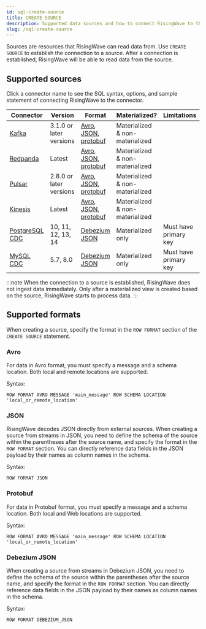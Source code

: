 ```yaml
---
id: sql-create-source
title: CREATE SOURCE
description: Supported data sources and how to connect RisingWave to the sources.
slug: /sql-create-source
---
```


Sources are resources that RisingWave can read data from. Use `CREATE SOURCE` to establish the connection to a source. After a connection is established, RisingWave will be able to read data from the source.


## Supported sources

Click a connector name to see the SQL syntax, options, and sample statement of connecting RisingWave to the connector.

| Connector | Version | Format | Materialized? | Limitations |
|---------|---------|---------|---------|---------|
|[Kafka](../create-source/create-source-kafka-redpanda.md)|3.1.0 or later versions	|[Avro](#avro), [JSON](#json), [protobuf](#protobuf)|	Materialized & non-materialized| |
|[Redpanda](../create-source/create-source-kafka-redpanda.md)|Latest|[Avro](#avro), [JSON](#json), [protobuf](#protobuf)|Materialized & non-materialized| |
|[Pulsar](../create-source/create-source-pulsar.md)|	2.8.0 or later versions|[Avro](#avro), [JSON](#json), [protobuf](#protobuf)|	Materialized & non-materialized| |
|[Kinesis](../create-source/create-source-kinesis.md)|	Latest|	[Avro](#avro), [JSON](#json), [protobuf](#protobuf)|	Materialized & non-materialized| |
|[PostgreSQL CDC](../create-source/create-source-cdc.md)|	10, 11, 12, 13, 14|[Debezium JSON](#debezium-json)|	Materialized only|	Must have primary key|
|[MySQL CDC](../create-source/create-source-cdc.md)|	5.7, 8.0|[Debezium JSON](#debezium-json)|	Materialized only|	Must have primary key|

:::note
When the connection to a source is established, RisingWave does not ingest data immediately. Only after a materialized view is created based on the source, RisingWave starts to process data.
:::

## Supported formats

When creating a source, specify the format in the `ROW FORMAT` section of the `CREATE SOURCE` statement.

### Avro

For data in Avro format, you must specify a message and a schema location. Both local and remote locations are supported.

Syntax:

`ROW FORMAT AVRO MESSAGE 'main_message' ROW SCHEMA LOCATION 'local_or_remote_location'`

### JSON

RisingWave decodes JSON directly from external sources. When creating a source from streams in JSON, you need to define the schema of the source within the parentheses after the source name, and specify the format in the `ROW FORMAT` section. You can directly reference data fields in the JSON payload by their names as column names in the schema.

Syntax:

`ROW FORMAT JSON`


### Protobuf

For data in Protobuf format, you must specify a message and a schema location. Both local and Web locations are supported.

Syntax:

`ROW FORMAT AVRO MESSAGE 'main_message' ROW SCHEMA LOCATION 'local_or_remote_location'`

### Debezium JSON

When creating a source from streams in Debezium JSON, you need to define the schema of the source within the parentheses after the source name, and specify the format in the `ROW FORMAT` section. You can directly reference data fields in the JSON payload by their names as column names in the schema.

Syntax:

`ROW FORMAT DEBEZIUM_JSON`

